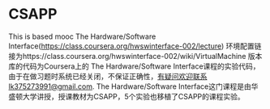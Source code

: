 # CSAPP
This is based mooc The Hardware/Software Interface(https://class.coursera.org/hwswinterface-002/lecture)
环境配置链接为https://class.coursera.org/hwswinterface-002/wiki/VirtualMachine
版本库的代码为Coursera上的 The Hardware/Software Interface课程的实验代码，由于在做习题时系统已经关闭，不保证正确性，有疑问欢迎联系lk375273991@gmail.com.
The Hardware/Software Interface这门课程是由华盛顿大学讲授，授课教材为CSAPP，5个实验也移植了CSAPP的课程实验。
